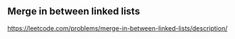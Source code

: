 ## Merge in between linked lists
https://leetcode.com/problems/merge-in-between-linked-lists/description/
